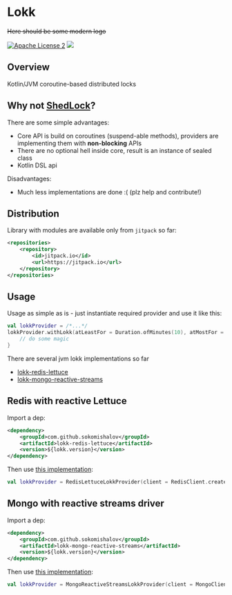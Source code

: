 Lokk
========
~~Here should be some modern logo~~

[![Apache License 2](https://img.shields.io/badge/license-ASF2-blue.svg)](https://www.apache.org/licenses/LICENSE-2.0.txt)
[![](https://jitpack.io/v/sokomishalov/lokk.svg)](https://jitpack.io/#sokomishalov/lokk)

## Overview
Kotlin/JVM coroutine-based distributed locks

## Why not [ShedLock](https://github.com/lukas-krecan/ShedLock)?

There are some simple advantages:
- Core API is build on coroutines (suspend-able methods), providers are implementing them with **non-blocking** APIs
- There are no optional hell inside core, result is an instance of sealed class
- Kotlin DSL api

Disadvantages:
- Much less implementations are done :( (plz help and contribute!)


## Distribution
Library with modules are available only from `jitpack` so far:
```xml
<repositories>
    <repository>
        <id>jitpack.io</id>
        <url>https://jitpack.io</url>
    </repository>
</repositories>
```

## Usage
Usage as simple as is - just instantiate required provider and use it like this:
```kotlin
val lokkProvider = /*...*/ 
lokkProvider.withLokk(atLeastFor = Duration.ofMinutes(10), atMostFor = Duration.ofHours(1)) {
    // do some magic
}
```

There are several jvm lokk implementations so far
- [lokk-redis-lettuce](#redis-with-reactive-Lettuce)
- [lokk-mongo-reactive-streams](#mongo-with-reactive-streams-driver)

## Redis with reactive Lettuce
Import a dep:
```xml
<dependency>
    <groupId>com.github.sokomishalov</groupId>
    <artifactId>lokk-redis-lettuce</artifactId>
    <version>${lokk.version}</version>
</dependency>
```
Then use [this implementation](./providers/redis/lokk-redis-lettuce/src/main/kotlin/ru/sokomishalov/lokk/provider/RedisLettuceLokkProvider.kt):
```kotlin
val lokkProvider = RedisLettuceLokkProvider(client = RedisClient.create())
```


## Mongo with reactive streams driver
Import a dep:
```xml
<dependency>
    <groupId>com.github.sokomishalov</groupId>
    <artifactId>lokk-mongo-reactive-streams</artifactId>
    <version>${lokk.version}</version>
</dependency>
```
Then use [this implementation](./providers/mongo/lokk-mongo-reactive-streams/src/main/kotlin/ru/sokomishalov/lokk/provider/MongoReactiveStreamsLokkProvider.kt):
```kotlin
val lokkProvider = MongoReactiveStreamsLokkProvider(client = MongoClients.create())
```